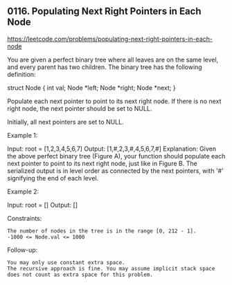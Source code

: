 ## 0116. Populating Next Right Pointers in Each Node

https://leetcode.com/problems/populating-next-right-pointers-in-each-node

You are given a perfect binary tree where all leaves are on the same level, and every parent has two children. The binary tree has the following definition:

struct Node {
int val;
Node *left;
Node *right;
Node \*next;
}

Populate each next pointer to point to its next right node. If there is no next right node, the next pointer should be set to NULL.

Initially, all next pointers are set to NULL.

Example 1:

Input: root = [1,2,3,4,5,6,7]
Output: [1,#,2,3,#,4,5,6,7,#]
Explanation: Given the above perfect binary tree (Figure A), your function should populate each next pointer to point to its next right node, just like in Figure B. The serialized output is in level order as connected by the next pointers, with '#' signifying the end of each level.

Example 2:

Input: root = []
Output: []

Constraints:

    The number of nodes in the tree is in the range [0, 212 - 1].
    -1000 <= Node.val <= 1000

Follow-up:

    You may only use constant extra space.
    The recursive approach is fine. You may assume implicit stack space does not count as extra space for this problem.
